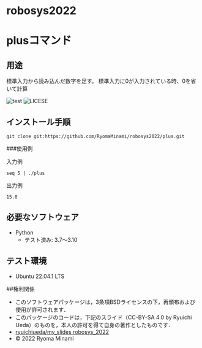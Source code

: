 # robosys2022
# plusコマンド

## 用途
標準入力から読み込んだ数字を足す。
標準入力に0が入力されている時、0を省いて計算

![test](https://github.com/RyomaMinami/robosys2022/actions/workflows/test.yml/badge.svg)
![LICESE](https://github.com/RyomaMinami/robosys2022/blob/main/LICENSE)

## インストール手順
```
git clone git:https://github.com/RyomaMinami/robosys2022/plus.git
```

###使用例

入力例
```
seq 5 | ./plus
```

出力例
```
15.0
```


## 必要なソフトウェア
* Python
  * テスト済み: 3.7〜3.10

## テスト環境
* Ubuntu 22.04.1 LTS

##権利関係
* このソフトウェアパッケージは，3条項BSDライセンスの下，再頒布および使用が許可されます．
* このパッケージのコードは，下記のスライド（CC-BY-SA 4.0 by Ryuichi Ueda）のものを，本人の許可を得て自身の著作としたものです．
* [ryuichiueda/my_slides robosys_2022](https://github.com/ryuichiueda/my_slides/tree/master/robosys_2022)
* © 2022 Ryoma Minami
